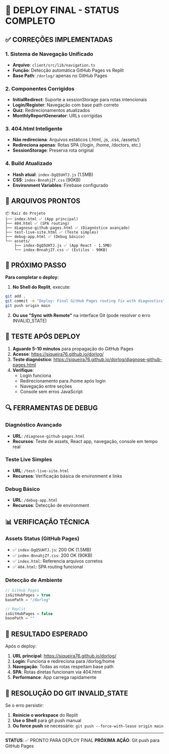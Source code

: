 # 🚀 DEPLOY FINAL - STATUS COMPLETO

## ✅ CORREÇÕES IMPLEMENTADAS

### 1. Sistema de Navegação Unificado
- **Arquivo**: `client/src/lib/navigation.ts`
- **Função**: Detecção automática GitHub Pages vs Replit
- **Base Path**: `/dorlog/` apenas no GitHub Pages

### 2. Componentes Corrigidos
- **InitialRedirect**: Suporte a sessionStorage para rotas intencionais
- **Login/Register**: Navegação com base path correto
- **Quiz**: Redirecionamentos atualizados
- **MonthlyReportGenerator**: URLs corrigidas

### 3. 404.html Inteligente
- **Não redireciona**: Arquivos estáticos (.html, .js, .css, /assets/)
- **Redireciona apenas**: Rotas SPA (/login, /home, /doctors, etc.)
- **SessionStorage**: Preserva rota original

### 4. Build Atualizado
- **Hash atual**: `index-DgQ5UHTJ.js` (1.5MB)
- **CSS**: `index-BnnahjZf.css` (90KB)
- **Environment Variables**: Firebase configurado

## 📁 ARQUIVOS PRONTOS

```
📦 Raiz do Projeto
├── index.html ✅ (App principal)
├── 404.html ✅ (SPA routing)
├── diagnose-github-pages.html ✅ (Diagnóstico avançado)
├── test-live-site.html ✅ (Teste simples)
├── debug-app.html ✅ (Debug básico)
└── assets/
    ├── index-DgQ5UHTJ.js ✅ (App React - 1.5MB)
    └── index-BnnahjZf.css ✅ (Estilos - 90KB)
```

## 🔧 PRÓXIMO PASSO

**Para completar o deploy:**

1. **No Shell do Replit**, execute:
```bash
git add .
git commit -m "Deploy: Final GitHub Pages routing fix with diagnostics"
git push origin main
```

2. **Ou use "Sync with Remote"** na interface Git (pode resolver o erro INVALID_STATE)

## 🧪 TESTE APÓS DEPLOY

1. **Aguarde 5-10 minutos** para propagação do GitHub Pages
2. **Acesse**: https://siqueira76.github.io/dorlog/
3. **Teste diagnóstico**: https://siqueira76.github.io/dorlog/diagnose-github-pages.html
4. **Verifique**:
   - Login funciona
   - Redirecionamento para /home após login
   - Navegação entre seções
   - Console sem erros JavaScript

## 🔍 FERRAMENTAS DE DEBUG

### Diagnóstico Avançado
- **URL**: `/diagnose-github-pages.html`
- **Recursos**: Teste de assets, React app, navegação, console em tempo real

### Teste Live Simples
- **URL**: `/test-live-site.html`
- **Recursos**: Verificação básica de environment e links

### Debug Básico
- **URL**: `/debug-app.html`
- **Recursos**: Detecção de environment

## 📊 VERIFICAÇÃO TÉCNICA

### Assets Status (GitHub Pages)
- ✅ `index-DgQ5UHTJ.js`: 200 OK (1.5MB)
- ✅ `index-BnnahjZf.css`: 200 OK (90KB)
- ✅ `index.html`: Referencia arquivos corretos
- ✅ `404.html`: SPA routing funcional

### Detecção de Ambiente
```javascript
// GitHub Pages
isGitHubPages = true
basePath = "/dorlog"

// Replit
isGitHubPages = false  
basePath = ""
```

## 🎯 RESULTADO ESPERADO

Após o deploy:
1. **URL principal**: https://siqueira76.github.io/dorlog/
2. **Login**: Funciona e redireciona para /dorlog/home
3. **Navegação**: Todas as rotas respeitam base path
4. **SPA**: Rotas diretas funcionam via 404.html
5. **Performance**: App carrega rapidamente

## 🚨 RESOLUÇÃO DO GIT INVALID_STATE

Se o erro persistir:
1. **Reinicie o workspace** do Replit
2. **Use o Shell** para git push manual
3. **Ou force push** se necessário: `git push --force-with-lease origin main`

---

**STATUS**: ✅ PRONTO PARA DEPLOY FINAL
**PRÓXIMA AÇÃO**: Git push para GitHub Pages